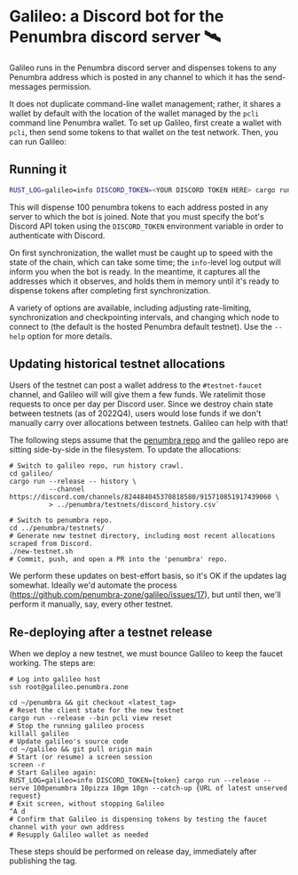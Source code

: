 # Galileo: a Discord bot for the Penumbra discord server 🛰

Galileo runs in the Penumbra discord server and dispenses tokens to any Penumbra address which is
posted in any channel to which it has the send-messages permission.

It does not duplicate command-line wallet management; rather, it shares a wallet by default with the
location of the wallet managed by the `pcli` command line Penumbra wallet. To set up Galileo, first
create a wallet with `pcli`, then send some tokens to that wallet on the test network. Then, you can
run Galileo:

## Running it

```bash
RUST_LOG=galileo=info DISCORD_TOKEN=<YOUR DISCORD TOKEN HERE> cargo run --release serve 100penumbra
```

This will dispense 100 penumbra tokens to each address posted in any server to which the bot is
joined. Note that you must specify the bot's Discord API token using the `DISCORD_TOKEN` environment
variable in order to authenticate with Discord.

On first synchronization, the wallet must be caught up to speed with the state of the chain, which
can take some time; the `info`-level log output will inform you when the bot is ready. In the
meantime, it captures all the addresses which it observes, and holds them in memory until it's ready
to dispense tokens after completing first synchronization.

A variety of options are available, including adjusting rate-limiting, synchronization and
checkpointing intervals, and changing which node to connect to (the default is the hosted Penumbra
default testnet). Use the `--help` option for more details.

## Updating historical testnet allocations
Users of the testnet can post a wallet address to the `#testnet-faucet` channel, and Galileo will
will give them a few funds. We ratelimit those requests to once per day per Discord user.
Since we destroy chain state between testnets (as of 2022Q4), users would lose funds if we don't
manually carry over allocations between testnets. Galileo can help with that!

The following steps assume that the
[penumbra repo](https://github.com/penumbra-zone/penumbra) and the galileo repo are sitting
side-by-side in the filesystem. To update the allocations:

```
# Switch to galileo repo, run history crawl.
cd galileo/
cargo run --release -- history \
          --channel https://discord.com/channels/824484045370818580/915710851917439060 \
          > ../penumbra/testnets/discord_history.csv`

# Switch to penumbra repo.
cd ../penumbra/testnets/
# Generate new testnet directory, including most recent allocations scraped from Discord.
./new-testnet.sh
# Commit, push, and open a PR into the 'penumbra' repo.
```

We perform these updates on best-effort basis, so it's OK if the updates lag somewhat.
Ideally we'd automate the process (https://github.com/penumbra-zone/galileo/issues/17),
but until then, we'll perform it manually, say, every other testnet.

## Re-deploying after a testnet release
When we deploy a new testnet, we must bounce Galileo to keep the faucet working.
The steps are:

```
# Log into galileo host
ssh root@galileo.penumbra.zone

cd ~/penumbra && git checkout <latest_tag>
# Reset the client state for the new testnet
cargo run --release --bin pcli view reset
# Stop the running galileo process
killall galileo
# Update galileo's source code
cd ~/galileo && git pull origin main
# Start (or resume) a screen session
screen -r
# Start Galileo again:
RUST_LOG=galileo=info DISCORD_TOKEN={token} cargo run --release -- serve 100penumbra 10pizza 10gm 10gn --catch-up {URL of latest unserved request}
# Exit screen, without stopping Galileo
^A d
# Confirm that Galileo is dispensing tokens by testing the faucet channel with your own address
# Resupply Galileo wallet as needed
```

These steps should be performed on release day, immediately after publishing the tag.
